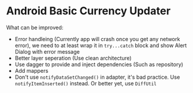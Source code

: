 # Android Basic Currency Updater

What can be improved:
- Error handleing (Currently app will crash once you get any network error), we need to at least wrap it in `try...catch` block and show Alert Dialog with error message
- Better layer seperation (Use clean architecture)
- Use dagger to provide and inject dependencies (Such as repository)
- Add mappers
- Don't use `notifyDataSetChanged()` in adapter, it's bad practice. Use `notifyItemInserted()` instead. Or better yet, use `DiffUtil`
